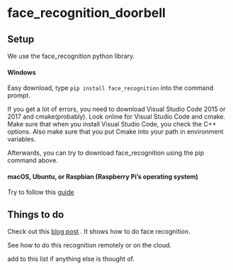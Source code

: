 # face_recognition_doorbell

## Setup
We use the face_recognition python library.
#### Windows
Easy download, type `pip install face_recognition` into the command prompt.

If you get a lot of errors, you need to download Visual Studio Code 2015 or 2017 and cmake(probably).
Look online for Visual Studio Code and cmake. 
Make sure that when you install Visual Studio Code, you check the C++ options. 
Also make sure that you put Cmake into your path in environment variables.

Afterwards, you can try to download face_recognition using the pip command above.
#### macOS, Ubuntu, or Raspbian (Raspberry Pi’s operating system)
Try to follow this [guide](https://www.pyimagesearch.com/2018/01/22/install-dlib-easy-complete-guide/)

## Things to do
Check out this [blog post](https://www.pyimagesearch.com/2018/06/18/face-recognition-with-opencv-python-and-deep-learning/)
. It shows how to do face recognition.

See how to do this recognition remotely or on the cloud.

add to this list if anything else is thought of.
